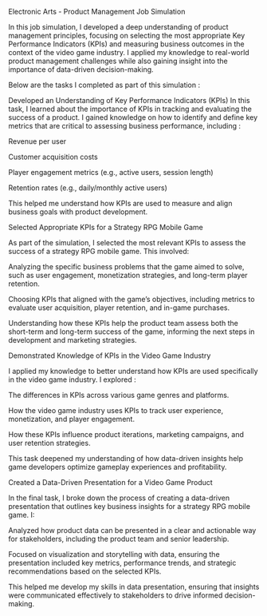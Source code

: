 Electronic Arts - Product Management Job Simulation

In this job simulation, I developed a deep understanding of product management principles, focusing on selecting the most appropriate Key Performance Indicators (KPIs) and measuring business outcomes in the context of the video game industry. I applied my knowledge to real-world product management challenges while also gaining insight into the importance of data-driven decision-making. 

Below are the tasks I completed as part of this simulation : 

Developed an Understanding of Key Performance Indicators (KPIs)
In this task, I learned about the importance of KPIs in tracking and evaluating the success of a product. I gained knowledge on how to identify and define key metrics that are critical to assessing business performance, including : 

Revenue per user

Customer acquisition costs

Player engagement metrics (e.g., active users, session length)

Retention rates (e.g., daily/monthly active users)

This helped me understand how KPIs are used to measure and align business goals with product development.

Selected Appropriate KPIs for a Strategy RPG Mobile Game

As part of the simulation, I selected the most relevant KPIs to assess the success of a strategy RPG mobile game. This involved:

Analyzing the specific business problems that the game aimed to solve, such as user engagement, monetization strategies, and long-term player retention.

Choosing KPIs that aligned with the game’s objectives, including metrics to evaluate user acquisition, player retention, and in-game purchases.

Understanding how these KPIs help the product team assess both the short-term and long-term success of the game, informing the next steps in development and 
marketing strategies.

Demonstrated Knowledge of KPIs in the Video Game Industry

I applied my knowledge to better understand how KPIs are used specifically in the video game industry. I explored :

The differences in KPIs across various game genres and platforms.

How the video game industry uses KPIs to track user experience, monetization, and player engagement.

How these KPIs influence product iterations, marketing campaigns, and user retention strategies.

This task deepened my understanding of how data-driven insights help game developers optimize gameplay experiences and profitability.

Created a Data-Driven Presentation for a Video Game Product

In the final task, I broke down the process of creating a data-driven presentation that outlines key business insights for a strategy RPG mobile game. I:

Analyzed how product data can be presented in a clear and actionable way for stakeholders, including the product team and senior leadership.

Focused on visualization and storytelling with data, ensuring the presentation included key metrics, performance trends, and strategic recommendations based on the 
selected KPIs.

This helped me develop my skills in data presentation, ensuring that insights were communicated effectively to stakeholders to drive informed decision-making.


